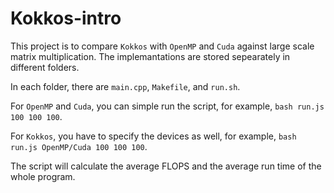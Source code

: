 # Kokkos-intro

This project is to compare `Kokkos` with `OpenMP` and `Cuda` against large scale matrix multiplication. The implemantations are stored sepearately in different folders.

In each folder, there are `main.cpp`, `Makefile`, and `run.sh`. 

For `OpenMP` and `Cuda`, you can simple run the script, for example, `bash run.js 100 100 100`.

For `Kokkos`, you have to specify the devices as well, for example, `bash run.js OpenMP/Cuda 100 100 100`.

The script will calculate the average FLOPS and the average run time of the whole program.